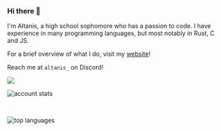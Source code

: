 ### Hi there 👋
I'm Altanis, a high school sophomore who has a passion to code. I have experience in many programming languages, but most notably in Rust, C and JS.

For a brief overview of what I do, visit my [website](https://altanis.vercel.app)!

Reach me at `altanis_` on Discord!

![](https://komarev.com/ghpvc/?username=Altanis)

<img 
  align="center" 
  src="https://github-readme-stats.vercel.app/api?username=Altanis&show_icons=true&theme=radical&count_private=true" 
  alt="account stats"
  />

<br>

<img 
  align="center" 
  src="https://github-readme-stats.vercel.app/api/top-langs/?username=Altanis&hide=css,html&theme=radical&layout=compact" 
  alt="top languages" />
